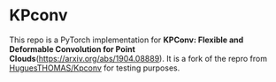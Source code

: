 # KPconv


This repo is a PyTorch implementation for **KPConv: Flexible and Deformable Convolution for Point Clouds**(https://arxiv.org/abs/1904.08889). It is a fork of the repro from [HuguesTHOMAS/Kpconv](https://github.com/HuguesTHOMAS/KPConv-PyTorch) for testing purposes.
